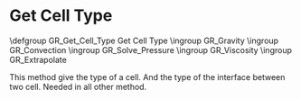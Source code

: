 Get Cell Type
=============


\defgroup GR_Get_Cell_Type Get Cell Type
\ingroup GR_Gravity
\ingroup GR_Convection
\ingroup GR_Solve_Pressure
\ingroup GR_Viscosity
\ingroup GR_Extrapolate

This method give the type of a cell. And the type of the interface between two cell.
Needed in all other method.
